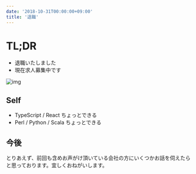 ```yaml
---
date: '2018-10-31T00:00:00+09:00'
title: '退職'
---
```


# TL;DR

- 退職いたしました
- 現在求人募集中です

![img](/toa.png)

## Self

- TypeScript / React ちょっとできる
- Perl / Python / Scala ちょっとできる

## 今後

とりあえず、前回も含めお声がけ頂いている会社の方にいくつかお話を伺えたらと思っております。宜しくおねがいします。
